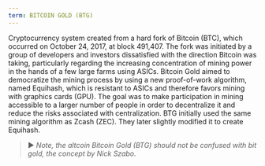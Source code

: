 ```yaml
---
term: BITCOIN GOLD (BTG)
---
```


Cryptocurrency system created from a hard fork of Bitcoin (BTC), which occurred on October 24, 2017, at block 491,407. The fork was initiated by a group of developers and investors dissatisfied with the direction Bitcoin was taking, particularly regarding the increasing concentration of mining power in the hands of a few large farms using ASICs. Bitcoin Gold aimed to democratize the mining process by using a new proof-of-work algorithm, named Equihash, which is resistant to ASICs and therefore favors mining with graphics cards (GPU). The goal was to make participation in mining accessible to a larger number of people in order to decentralize it and reduce the risks associated with centralization. BTG initially used the same mining algorithm as Zcash (ZEC). They later slightly modified it to create Equihash.

> ► *Note, the altcoin Bitcoin Gold (BTG) should not be confused with bit gold, the concept by Nick Szabo.*